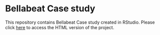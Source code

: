 # Bellabeat Case study

This repository contains Bellabeat Case study created in RStudio. Please click [here](file:///C:/Users/Alexander_Kalita/Desktop/Kalita_A_Bellabeat_Case_Study.html) to access the HTML version of the project.
